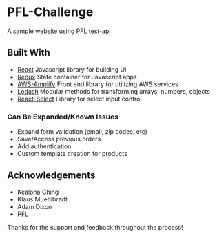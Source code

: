 # PFL-Challenge
A sample website using PFL test-api 

## Built With
- [React](https://reactjs.org/)
    Javascript library for building UI
- [Redux](https://redux.js.org/)
    State container for Javascript apps
- [AWS-Amplify](https://aws-amplify.github.io/)
    Front end library for utilizing AWS services
- [Lodash](https://lodash.com/)
    Modular methods for transforming arrays, numbers, objects
- [React-Select](https://react-select.com/home)
    Library for select input control

### Can Be Expanded/Known Issues
- Expand form validation (email, zip codes, etc)
- Save/Access previous orders
- Add authentication
- Custom template creation for products

## Acknowledgements
- Kealoha Ching
- Klaus Muehlbradt
- Adam Dixon
- [PFL](https://www.pfl.com)

Thanks for the support and feedback throughout the process!

